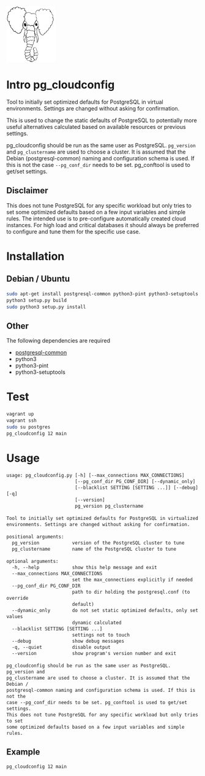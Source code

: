 ![pg_cloudconfig logo](images/pg_cloudconfig.png "pg_cloudconfig")

# Intro pg_cloudconfig
Tool to initially set optimized defaults for PostgreSQL in virtual
environments. Settings are changed without asking for confirmation.

This is used to change the static defaults of PostgreSQL to potentially more
useful alternatives calculated based on available resources or previous
settings.

pg_cloudconfig should be run as the same user as PostgreSQL. `pg_version` and
`pg_clustername` are used to choose a cluster. It is assumed that the Debian
(postgresql-common) naming and configuration schema is used. If this is not the
case `--pg_conf_dir` needs to be set. pg_conftool is used to get/set settings.

## Disclaimer
This does not tune PostgreSQL for any specific workload but only tries to set
some optimized defaults based on a few input variables and simple rules.
The intended use is to pre-configure automatically created cloud instances.
For high load and critical databases it should always be preferred to configure
and tune them for the specific use case.

# Installation
## Debian / Ubuntu
```bash
sudo apt-get install postgresql-common python3-pint python3-setuptools
python3 setup.py build
sudo python3 setup.py install
```

## Other
The following dependencies are required
* [postgresql-common](https://salsa.debian.org/postgresql/postgresql-common)
* python3
* python3-pint
* python3-setuptools

# Test
```bash
vagrant up
vagrant ssh
sudo su postgres
pg_cloudconfig 12 main
```

# Usage
```
usage: pg_cloudconfig.py [-h] [--max_connections MAX_CONNECTIONS]
                         [--pg_conf_dir PG_CONF_DIR] [--dynamic_only]
                         [--blacklist SETTING [SETTING ...]] [--debug] [-q]
                         [--version]
                         pg_version pg_clustername

Tool to initially set optimized defaults for PostgreSQL in virtualized
environments. Settings are changed without asking for confirmation.

positional arguments:
  pg_version            version of the PostgreSQL cluster to tune
  pg_clustername        name of the PostgreSQL cluster to tune

optional arguments:
  -h, --help            show this help message and exit
  --max_connections MAX_CONNECTIONS
                        set the max_connections explicitly if needed
  --pg_conf_dir PG_CONF_DIR
                        path to dir holding the postgresql.conf (to override
                        default)
  --dynamic_only        do not set static optimized defaults, only set values
                        dynamic calculated
  --blacklist SETTING [SETTING ...]
                        settings not to touch
  --debug               show debug messages
  -q, --quiet           disable output
  --version             show program's version number and exit

pg_cloudconfig should be run as the same user as PostgreSQL. pg_version and
pg_clustername are used to choose a cluster. It is assumed that the Debian /
postgresql-common naming and configuration schema is used. If this is not the
case --pg_conf_dir needs to be set. pg_conftool is used to get/set settings.
This does not tune PostgreSQL for any specific workload but only tries to set
some optimized defaults based on a few input variables and simple rules.
```

## Example

```bash
pg_cloudconfig 12 main
```
